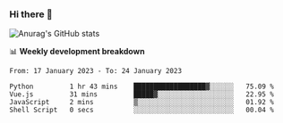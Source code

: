 ### Hi there 👋
![Anurag's GitHub stats](https://github-readme-stats.vercel.app/api?username=jami1024&show_icons=true&theme=radical)

📊 **Weekly development breakdown**
<!--START_SECTION:waka-->

```text
From: 17 January 2023 - To: 24 January 2023

Python         1 hr 43 mins    ██████████████████▓░░░░░░   75.09 %
Vue.js         31 mins         █████▓░░░░░░░░░░░░░░░░░░░   22.95 %
JavaScript     2 mins          ▒░░░░░░░░░░░░░░░░░░░░░░░░   01.92 %
Shell Script   0 secs          ░░░░░░░░░░░░░░░░░░░░░░░░░   00.04 %
```

<!--END_SECTION:waka-->
<!--
**jami1024/jami1024** is a ✨ _special_ ✨ repository because its `README.md` (this file) appears on your GitHub profile.

Here are some ideas to get you started:

- 🔭 I’m currently working on ...
- 🌱 I’m currently learning ...
- 👯 I’m looking to collaborate on ...
- 🤔 I’m looking for help with ...
- 💬 Ask me about ...
- 📫 How to reach me: ...
- 😄 Pronouns: ...
- ⚡ Fun fact: ...
-->
